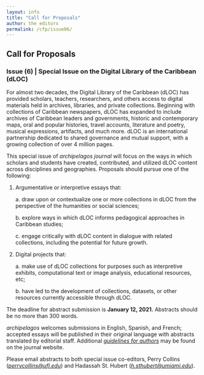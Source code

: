 ```yaml
---
layout: info
title: "Call for Proposals" 
author: the editors
permalink: /cfp/issue06/
---
```


## Call for Proposals

### Issue (6) | Special Issue on the Digital Library of the Caribbean (dLOC)

For almost two decades, the Digital Library of the Caribbean (dLOC) has provided scholars, teachers, researchers, and others access to digital materials held in archives, libraries, and private collections. Beginning with collections of Caribbean newspapers, dLOC has expanded to include archives of Caribbean leaders and governments, historic and contemporary maps, oral and popular histories, travel accounts, literature and poetry, musical expressions, artifacts, and much more. dLOC is an international partnership dedicated to shared governance and mutual support, with a growing collection of over 4 million pages.

This special issue of *archipelagos journal* will focus on the ways in which scholars and students have created, contributed, and utilized dLOC content across disciplines and geographies. Proposals should pursue one of the following:

1.  Argumentative or interpretive essays that:

    a. draw upon or contextualize one or more collections in dLOC from the perspective of the humanities or social sciences;

    b. explore ways in which dLOC informs pedagogical approaches in Caribbean studies;

    c. engage critically with dLOC content in dialogue with related collections, including the potential for future growth.

2.  Digital projects that:

    a.  make use of dLOC collections for purposes such as interpretive exhibits, computational text or image analysis, educational resources, etc;

    b.  have led to the development of collections, datasets, or other resources currently accessible through dLOC.

The deadline for abstract submission is **January 12, 2021.** Abstracts should be no more than 300 words.

*archipelagos* welcomes submissions in English, Spanish, and French; accepted essays will be published in their original language with abstracts translated by editorial staff. Additional [*guidelines for authors*](https://archipelagosjournal.org/authors.html) may be found on the journal website.

Please email abstracts to both special issue co-editors, Perry Collins ([*perrycollins@ufl.edu*](mailto:perrycollins@ufl.edu)) and Hadassah St. Hubert ([*h.sthubert@umiami.edu*](mailto:h.sthubert@umiami.edu)).
